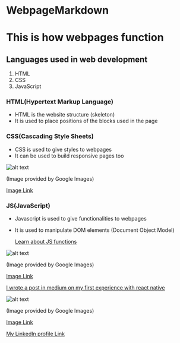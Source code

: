 # WebpageMarkdown

# This is how webpages function

##  Languages used in web development
   
   1. HTML
   2. CSS
   3. JavaScript
   
 
### HTML(Hypertext Markup Language)
    
  * HTML is the website structure (skeleton)
  * It is used to place positions of the blocks used in the page
  
### CSS(Cascading Style Sheets)
  
  * CSS is used to give styles to webpages
  * It can be used to build responsive pages too
  
   ![alt text](https://i.pinimg.com/564x/50/f1/a5/50f1a549940af996bd8ca4c4a919ddc2.jpg)
   
   (Image provided by Google Images)
   
   [Image Link](https://i.pinimg.com/564x/50/f1/a5/50f1a549940af996bd8ca4c4a919ddc2.jpg)
   
   
 ### JS(JavaScript)
  
  * Javascript is used to give functionalities to webpages
  * It is used to manipulate DOM elements (Document Object Model)
    
    [Learn about JS functions](https://www.w3schools.com/js/js_functions.asp)
  
  ![alt text](https://pluralsight.imgix.net/paths/path-icons/javascript-36f5949a45.png)
  
  (Image provided by Google Images)
  
  [Image Link](https://pluralsight.imgix.net/paths/path-icons/javascript-36f5949a45.png)
  
  [I wrote a post in medium on my first experience with react native](https://medium.com/magure/my-react-native-app-development-experience-e1fa11eda23b)
  
  ![alt text](https://upload.wikimedia.org/wikipedia/commons/thumb/a/a7/React-icon.svg/1200px-React-icon.svg.png)
  
  (Image provided by Google Images)
  
  [Image Link](https://upload.wikimedia.org/wikipedia/commons/thumb/a/a7/React-icon.svg/1200px-React-icon.svg.png)
  
  [My LinkedIn profile Link](www.linkedin.com/in/deekshith-maram) 
